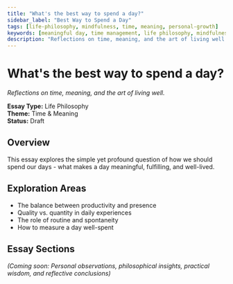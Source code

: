 ```yaml
---
title: "What's the best way to spend a day?"
sidebar_label: "Best Way to Spend a Day"
tags: [life-philosophy, mindfulness, time, meaning, personal-growth]
keywords: [meaningful day, time management, life philosophy, mindfulness, purpose]
description: "Reflections on time, meaning, and the art of living well."
---
```


# What's the best way to spend a day?

*Reflections on time, meaning, and the art of living well.*

**Essay Type:** Life Philosophy  
**Theme:** Time & Meaning  
**Status:** Draft  

## Overview

This essay explores the simple yet profound question of how we should spend our days - what makes a day meaningful, fulfilling, and well-lived.

## Exploration Areas
- The balance between productivity and presence
- Quality vs. quantity in daily experiences
- The role of routine and spontaneity
- How to measure a day well-spent

## Essay Sections
*(Coming soon: Personal observations, philosophical insights, practical wisdom, and reflective conclusions)* 